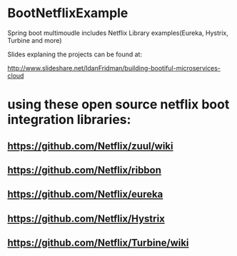 # BootNetflixExample
Spring boot multimoudle includes Netflix 
Library examples(Eureka, Hystrix, Turbine and more)

Slides explaning the projects can be found at: 

http://www.slideshare.net/IdanFridman/building-bootiful-microservices-cloud
# using these open source netflix boot integration libraries:
## https://github.com/Netflix/zuul/wiki
## https://github.com/Netflix/ribbon
## https://github.com/Netflix/eureka
## https://github.com/Netflix/Hystrix
## https://github.com/Netflix/Turbine/wiki
